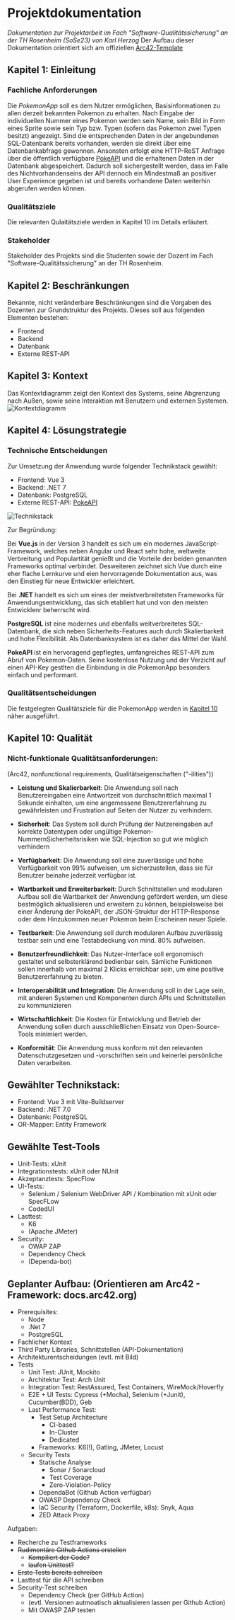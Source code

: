 # Projektdokumentation
*Dokumentation zur Projektarbeit im Fach "Software-Qualitätssicherung" an der TH Rosenheim (SoSe23) von Karl Herzog*
Der Aufbau dieser Dokumentation orientiert sich am offiziellen [Arc42-Template](https://docs.arc42.org/home/)

## Kapitel 1: Einleitung
### Fachliche Anforderungen
Die *PokemonApp* soll es dem Nutzer ermöglichen, Basisinformationen zu allen derzeit bekannten Pokemon zu erhalten. Nach Eingabe der individuellen Nummer eines Pokemon werden sein Name, sein Bild in Form eines Sprite sowie sein Typ bzw. Typen (sofern das Pokemon zwei Typen besitzt) angezeigt. Sind die entsprechenden Daten in der angebundenen SQL-Datenbank bereits vorhanden, werden sie direkt über eine Datenbankabfrage gewonnen. Ansonsten erfolgt eine HTTP-ReST Anfrage über die öffentlich verfügbare [PokeAPI](https://pokeapi.co/) und die erhaltenen Daten in der Datenbank abgespeichert. Dadurch soll sichergestellt werden, dass im Falle des Nichtvorhandenseins der API dennoch ein Mindestmaß an positiver User Experience gegeben ist und bereits vorhandene Daten weiterhin abgerufen werden können.
### Qualitätsziele
Die relevanten Qulaitätsziele werden in Kapitel 10 im Details erläutert.
### Stakeholder
Stakeholder des Projekts sind die Studenten sowie der Dozent im Fach "Software-Qualitätssicherung" an der TH Rosenheim.

## Kapitel 2: Beschränkungen
Bekannte, nicht veränderbare Beschränkungen sind die Vorgaben des Dozenten zur Grundstruktur des Projekts. Dieses soll aus folgenden Elementen bestehen:
- Frontend
- Backend
- Datenbank
- Externe REST-API

## Kapitel 3: Kontext
Das Kontextdiagramm zeigt den Kontext des Systems, seine Abgrenzung nach Außen, sowie seine Interaktion mit Benutzern und externen Systemen.
![Kontextdiagramm](Grafiken/Kontextdiagramm.png)

## Kapitel 4: Lösungstrategie
### Technische Entscheidungen
Zur Umsetzung der Anwendung wurde folgender Technikstack gewählt:
- Frontend: Vue 3
- Backend: .NET 7
- Datenbank: PostgreSQL
- Externe REST-API: [PokeAPI](https://pokeapi.co/)

![Technikstack](Grafiken/Technikstack.png)

Zur Begründung:

Bei **Vue.js** in der Version 3 handelt es sich um ein modernes JavaScript-Framework, welches neben Angular und React sehr hohe, weltweite Verbreitung und Populartität genießt und die Vorteile der beiden genannten Frameworks optimal verbindet. Desweiteren zeichnet sich Vue durch eine eher flache Lernkurve und eien hervorragende Dokumentation aus, was den Einstieg für neue Entwickler erleichtert.

Bei **.NET** handelt es sich um eines der meistverbreitetsten Frameworks für Anwendungsentwicklung, das sich etabliert hat und von den meisten Entwicklenr beherrscht wird.

**PostgreSQL** ist eine modernes und ebenfalls weitverbreitetes SQL-Datenbank, die sich neben Sicherheits-Features auch durch Skalierbarkeit und hohe Flexibilität. Als Datenbanksystem ist es daher das Mittel der Wahl.

**PokeAPI** ist ein hervoragend gepflegtes, umfangreiches REST-API zum Abruf von Pokemon-Daten. Seine kostenlose Nutzung und der Verzicht auf einen API-Key gestlten die Einbindung in die PokemonApp besonders einfach und performant.

### Qualitätsentscheidungen
Die festgelegten Qualitätsziele für die PokemonApp werden in [Kapitel 10](##kapitel-10:-qualität) näher ausgeführt.


## Kapitel 10: Qualität

### Nicht-funktionale Qualitätsanforderungen:
(Arc42, nonfunctional requirements, Qualitätseigenschaften ("-ilities"))

- **Leistung und Skalierbarkeit**: Die Anwendung soll nach Benutzereingaben eine Antwortzeit von durchschnittlich maximal 1 Sekunde einhalten, um eine angemessene Benutzererfahrung zu gewährleisten und Frustration auf Seiten der Nutzer zu verhindern.

- **Sicherheit**: Das System soll durch Prüfung der Nutzereingaben auf korrekte Datentypen oder ungültige Pokemon-NummernSicherheitsrisiken wie SQL-Injection so gut wie möglich verhindern

- **Verfügbarkeit**: Die Anwendung soll eine zuverlässige und hohe Verfügbarkeit von 99% aufweisen, um sicherzustellen, dass sie für Benutzer beinahe jederzeit verfügbar ist.

- **Wartbarkeit und Erweiterbarkeit**: Durch Schnittstellen und modularen Aufbau soll die Wartbarkeit der Anwendung gefördert werden, um diese bestmöglich aktualisieren und erweitern zu können, beispielsweise bei einer Änderung der PokeAPI, der JSON-Struktur der HTTP-Response oder dem Hinzukommen neuer Pokemon beim Erscheinen neuer Spiele. 

- **Testbarkeit**: Die Anwendung soll durch modularen Aufbau zuverlässig testbar sein und eine Testabdeckung von mind. 80% aufweisen.

- **Benutzerfreundlichkeit**: Das Nutzer-Interface soll ergonomisch gestaltet und selbsterklärend bedienbar sein. Sämliche Funktionen sollen innerhalb von maximal 2 Klicks erreichbar sein, um eine positive Benutzererfahrung zu bieten.

- **Interoperabilität und Integration**: Die Anwendung soll in der Lage sein, mit anderen Systemen und Komponenten durch APIs und Schnittstellen zu kommunizieren

- **Wirtschaftlichkeit**: Die Kosten für Entwicklung und Betrieb der Anwendung sollen durch ausschließlichen Einsatz von Open-Source-Tools minimiert werden.

- **Konformität**: Die Anwendung muss konform mit den relevanten Datenschutzgesetzen und -vorschriften sein und keinerlei persönliche Daten verarbeiten.

## Gewählter Technikstack:
- Frontend: Vue 3 mit Vite-Buildserver
- Backend: .NET 7.0
- Datenbank: PostgreSQL
- OR-Mapper: Entity Framework

## Gewählte Test-Tools
- Unit-Tests: xUnit
- Integrationstests: xUnit oder NUnit
- Akzeptanztests: SpecFlow
- UI-Tests: 
    - Selenium / Selenium WebDriver API / Kombination mit xUnit oder SpecFLow
    - CodedUI
- Lasttest:
    - K6
    - (Apache JMeter)
- Security:
    - OWAP ZAP
    - Dependency Check
    - (Dependa-bot)

## Geplanter Aufbau: (Orientieren am Arc42 - Framework: docs.arc42.org)
- Prerequisites:
    - Node
    - .Net 7
    - PostgreSQL
- Fachlicher Kontext
- Third Party Libraries, Schnittstellen (API-Dokumentation)
- Architekturentscheidungen (evtl. mit Bild)
- Tests
    - Unit Test: JUnit, Mockito
    - Architektur Test: Arch Unit
    - Integration Test: RestAssured, Test Containers, WireMock/Hoverfly
    - E2E + UI Tests: Cypress (+Mocha), Selenium (+Junit), Cucumber(BDD), Geb
    - Last Performance Test: 
        - Test Setup Architecture
            - CI-based    
            - In-Cluster
            - Dedicated
        - Frameworks: K6(!), Gatling, JMeter, Locust
    - Security Tests
        - Statische Analyse 
            - Sonar / Sonarcloud
            - Test Coverage
            - Zero-Violation-Policy
        - DependaBot (Github Action verfügbar)
        - OWASP Dependency Check
        - IaC Security (Terraform, Dockerfile, k8s): Snyk, Aqua
        - ZED Attack Proxy
         



Aufgaben: 
- Recherche zu Testframeworks
- ~~Rudimentäre Github Actions erstellen~~
    - ~~Kompiliert der Code?~~
    - ~~laufen Unittest?~~
- ~~Erste Tests bereits schreiben~~
- Lasttest für die API schreiben
- Security-Test schreiben
    - Dependency Check (per GitHub Action)
    - (evtl. Versionen autmoatisch aktualisieren lassen per Github Action)
    - Mit OWASP ZAP testen
